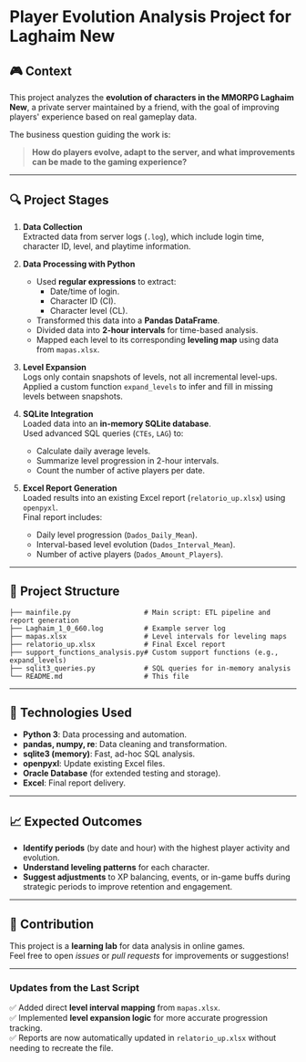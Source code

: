 
# Player Evolution Analysis Project for Laghaim New

## 🎮 Context

This project analyzes the **evolution of characters in the MMORPG Laghaim New**, a private server maintained by a friend, with the goal of improving players' experience based on real gameplay data.

The business question guiding the work is:
> **How do players evolve, adapt to the server, and what improvements can be made to the gaming experience?**

---

## 🔍 Project Stages

1. **Data Collection**  
   Extracted data from server logs (`.log`), which include login time, character ID, level, and playtime information.

2. **Data Processing with Python**  
   - Used **regular expressions** to extract:
     - Date/time of login.
     - Character ID (CI).
     - Character level (CL).
   - Transformed this data into a **Pandas DataFrame**.
   - Divided data into **2-hour intervals** for time-based analysis.
   - Mapped each level to its corresponding **leveling map** using data from `mapas.xlsx`.

3. **Level Expansion**  
   Logs only contain snapshots of levels, not all incremental level-ups.  
   Applied a custom function `expand_levels` to infer and fill in missing levels between snapshots.

4. **SQLite Integration**  
   Loaded data into an **in-memory SQLite database**.  
   Used advanced SQL queries (`CTEs`, `LAG`) to:
   - Calculate daily average levels.
   - Summarize level progression in 2-hour intervals.
   - Count the number of active players per date.

5. **Excel Report Generation**  
   Loaded results into an existing Excel report (`relatorio_up.xlsx`) using `openpyxl`.  
   Final report includes:
   - Daily level progression (`Dados_Daily_Mean`).
   - Interval-based level evolution (`Dados_Interval_Mean`).
   - Number of active players (`Dados_Amount_Players`).

---

## 📁 Project Structure

```
├── mainfile.py                  # Main script: ETL pipeline and report generation
├── Laghaim_1_0_660.log          # Example server log
├── mapas.xlsx                   # Level intervals for leveling maps
├── relatorio_up.xlsx            # Final Excel report
├── support_functions_analysis.py# Custom support functions (e.g., expand_levels)
├── sqlit3_queries.py            # SQL queries for in-memory analysis
└── README.md                    # This file
```

---

## 🔧 Technologies Used

- **Python 3**: Data processing and automation.
- **pandas, numpy, re**: Data cleaning and transformation.
- **sqlite3 (memory)**: Fast, ad-hoc SQL analysis.
- **openpyxl**: Update existing Excel files.
- **Oracle Database** (for extended testing and storage).
- **Excel**: Final report delivery.

---

## 📈 Expected Outcomes

- **Identify periods** (by date and hour) with the highest player activity and evolution.
- **Understand leveling patterns** for each character.
- **Suggest adjustments** to XP balancing, events, or in-game buffs during strategic periods to improve retention and engagement.

---

## 🤝 Contribution

This project is a **learning lab** for data analysis in online games.  
Feel free to open *issues* or *pull requests* for improvements or suggestions!

---

### Updates from the Last Script
✅ Added direct **level interval mapping** from `mapas.xlsx`.  
✅ Implemented **level expansion logic** for more accurate progression tracking.  
✅ Reports are now automatically updated in `relatorio_up.xlsx` without needing to recreate the file.  
